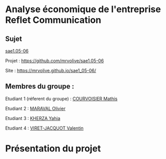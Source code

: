 # Analyse économique de l'entreprise Reflet Communication
## Sujet
[sae1.05-06](https://github.com/mrvolive/sae1.05-06)

Projet : https://github.com/mrvolive/sae1.05-06

Site : https://mrvolive.github.io/sae1_05-06/

## Membres du groupe :
Etudiant 1 (réferent du groupe) : [COURVOISIER Mathis](mailto:mathis.courvoisier@edu.univ-fcomte.fr?subject=SAE_1_05_06)


Etudiant 2 : [MARAVAL Olivier](mailto:olivier.maraval@edu.univ-fcomte.fr?subject=SAE_1_05_06)


Etudiant 3 : [KHERZA Yahia](mailto:yahia.kherza@edu.univ-fcomte.fr?subject=SAE_1_05_06)


Etudiant 4 : [VIRET-JACQUOT Valentin](mailto:valentin.viret-jacquot@edu.univ-fcomte.fr?subject=SAE_1_05_06)  

# Présentation du projet

